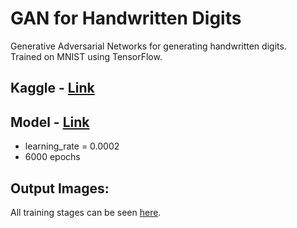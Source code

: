 # GAN for Handwritten Digits
Generative Adversarial Networks for generating handwritten digits.
<br/>Trained on MNIST using TensorFlow.

## Kaggle - <a href="https://www.kaggle.com/code/notshrirang/gan-of-handwritten-digits">Link</a>

## Model - <a href="https://github.com/NotShrirang/GAN-for-Handwritten-Digits/releases/tag/v1">Link</a>
- learning_rate = 0.0002
- 6000 epochs

## Output Images:
All training stages can be seen [here](https://github.com/NotShrirang/GAN-for-Handwritten-Digits/tree/main/images).
